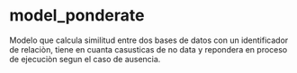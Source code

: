 # model_ponderate
Modelo que calcula similitud entre dos bases de datos con un identificador de relaciòn, tiene en cuanta casusticas de no data y repondera en proceso de ejecuciòn segun
el caso de ausencia.
